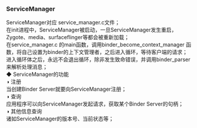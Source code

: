 ### ServiceManager  
ServiceManager对应 service_manager.c文件；  
在init进程中，ServiceManager被启动，一旦ServiceManager发生重启，Zygote、media、surfaceflinger等都会被重新加载；  
在service_manager.c 的main函数，调用binder_become_context_manager 函数，将自己设置为binder的上下文管理者，之后进入循环，等待客户端的请求；  
进入循环体之后，永远不会退出循环，除非发生致命错误，并调用binder_parser来解析处理消息；  
◆ ServiceManager的功能  
◑ 注册  
当创建Binder Server就要向ServiceManager注册；  
◑ 查询  
应用程序可以向ServiceManager发起请求，获取某个Binder Server的句柄；  
◑ 其他信息查询  
诸如ServiceManager的版本号、当前状态等；  
